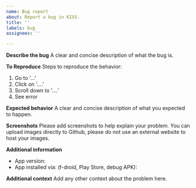 ```yaml
---
name: Bug report
about: Report a bug in KISS.
title: ''
labels: bug
assignees: ''

---
```


**Describe the bug**
A clear and concise description of what the bug is.

**To Reproduce**
Steps to reproduce the behavior:
1. Go to '...'
2. Click on '....'
3. Scroll down to '....'
4. See error

**Expected behavior**
A clear and concise description of what you expected to happen.

**Screenshots**
Please add screenshots to help explain your problem. You can upload images directly to Github, please do not use an external website to host your images.

**Additional information**
 - App version:
 - App installed via: (f-droid, Play Store, debug APK):

**Additional context**
Add any other context about the problem here.
